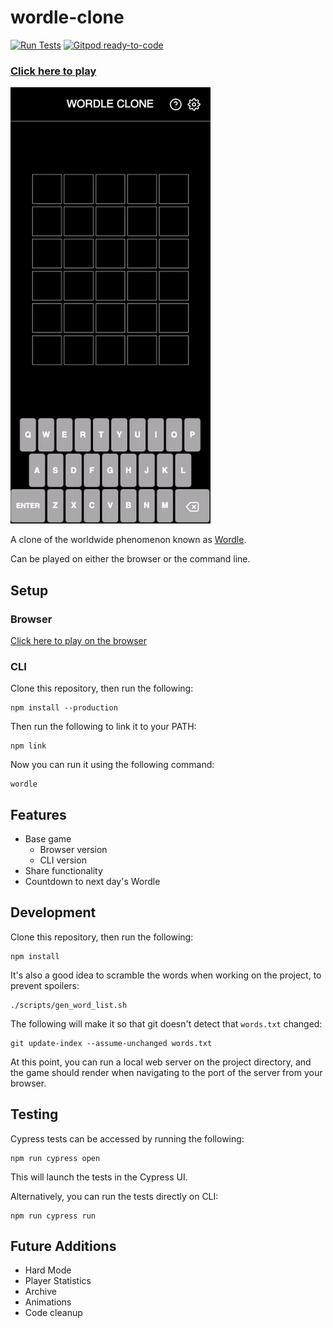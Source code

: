 # wordle-clone

[![Run Tests](https://github.com/Coteh/wordle-clone/actions/workflows/run-tests.yml/badge.svg)](https://github.com/Coteh/wordle-clone/actions/workflows/run-tests.yml)
[![Gitpod ready-to-code](https://img.shields.io/badge/Gitpod-ready--to--code-908a85?logo=gitpod)](https://gitpod.io/#https://github.com/Coteh/wordle-clone)

### [**Click here to play**](https://coteh.github.io/wordle-clone)

![Browser Game Screenshot](screenshot.gif "Browser Game Screenshot")

A clone of the worldwide phenomenon known as [Wordle](https://www.powerlanguage.co.uk/wordle/).

Can be played on either the browser or the command line.

## Setup

### Browser

[Click here to play on the browser](https://coteh.github.io/wordle-clone)

### CLI

Clone this repository, then run the following:

```
npm install --production
```

Then run the following to link it to your PATH:

```
npm link
```

Now you can run it using the following command:

```
wordle
```

## Features

- Base game
    - Browser version
    - CLI version
- Share functionality
- Countdown to next day's Wordle

## Development

Clone this repository, then run the following:

```
npm install
```

It's also a good idea to scramble the words when working on the project, to prevent spoilers:

```
./scripts/gen_word_list.sh
```

The following will make it so that git doesn't detect that `words.txt` changed:

```
git update-index --assume-unchanged words.txt
```

At this point, you can run a local web server on the project directory, and the game should render when navigating to the port of the server from your browser.

## Testing

Cypress tests can be accessed by running the following:

```
npm run cypress open
```

This will launch the tests in the Cypress UI. 

Alternatively, you can run the tests directly on CLI:

```
npm run cypress run
```

## Future Additions

- Hard Mode
- Player Statistics
- Archive
- Animations
- Code cleanup
